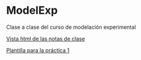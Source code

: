 # ModelExp
Clase a clase del curso de modelación experimental

[Vista html de las notas de clase](https://drojasd.github.io/ModelExp/AuxDocs/NotasModelExp.html "Notas de clase")

[Plantilla para la práctica 1](https://drojasd.github.io/ModelExp/AuxDocs/plantillap1.html "Plantilla")
